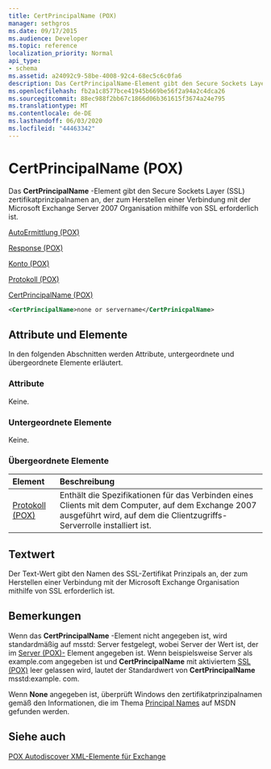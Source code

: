 ```yaml
---
title: CertPrincipalName (POX)
manager: sethgros
ms.date: 09/17/2015
ms.audience: Developer
ms.topic: reference
localization_priority: Normal
api_type:
- schema
ms.assetid: a24092c9-58be-4008-92c4-68ec5c6c0fa6
description: Das CertPrincipalName-Element gibt den Secure Sockets Layer (SSL) zertifikatprinzipalnamen an, der zum Herstellen einer Verbindung mit der Microsoft Exchange Server 2007 Organisation mithilfe von SSL erforderlich ist.
ms.openlocfilehash: fb2a1c8577bce41945b669be56f2a94a2c4dca26
ms.sourcegitcommit: 88ec988f2bb67c1866d06b361615f3674a24e795
ms.translationtype: MT
ms.contentlocale: de-DE
ms.lasthandoff: 06/03/2020
ms.locfileid: "44463342"
---
```

# <a name="certprincipalname-pox"></a>CertPrincipalName (POX)

Das **CertPrincipalName** -Element gibt den Secure Sockets Layer (SSL) zertifikatprinzipalnamen an, der zum Herstellen einer Verbindung mit der Microsoft Exchange Server 2007 Organisation mithilfe von SSL erforderlich ist. 
  
[AutoErmittlung (POX)](autodiscover-pox.md)
  
[Response (POX)](response-pox.md)
  
[Konto (POX)](account-pox.md)
  
[Protokoll (POX)](protocol-pox.md)
  
[CertPrincipalName (POX)](certprincipalname-pox.md)
  
```xml
<CertPrincipalName>none or servername</CertPrinicpalName>
```

## <a name="attributes-and-elements"></a>Attribute und Elemente

In den folgenden Abschnitten werden Attribute, untergeordnete und übergeordnete Elemente erläutert.
  
### <a name="attributes"></a>Attribute

Keine.
  
### <a name="child-elements"></a>Untergeordnete Elemente

Keine.
  
### <a name="parent-elements"></a>Übergeordnete Elemente

|**Element**|**Beschreibung**|
|:-----|:-----|
|[Protokoll (POX)](protocol-pox.md) <br/> |Enthält die Spezifikationen für das Verbinden eines Clients mit dem Computer, auf dem Exchange 2007 ausgeführt wird, auf dem die Clientzugriffs-Serverrolle installiert ist.  <br/> |
   
## <a name="text-value"></a>Textwert

Der Text-Wert gibt den Namen des SSL-Zertifikat Prinzipals an, der zum Herstellen einer Verbindung mit der Microsoft Exchange Organisation mithilfe von SSL erforderlich ist.
  
## <a name="remarks"></a>Bemerkungen

Wenn das **CertPrincipalName** -Element nicht angegeben ist, wird standardmäßig auf msstd: Server festgelegt, wobei Server der Wert ist, der im [Server (POX)-](server-pox.md) Element angegeben ist. Wenn beispielsweise Server als example.com angegeben ist und **CertPrincipalName** mit aktiviertem [SSL (POX)](ssl-pox.md) leer gelassen wird, lautet der Standardwert von **CertPrincipalName** msstd:example. com. 
  
Wenn **None** angegeben ist, überprüft Windows den zertifikatprinzipalnamen gemäß den Informationen, die im Thema [Principal Names](https://go.microsoft.com/fwlink/?LinkId=93417) auf MSDN gefunden werden. 
  
## <a name="see-also"></a>Siehe auch



[POX Autodiscover XML-Elemente für Exchange](pox-autodiscover-xml-elements-for-exchange.md)

